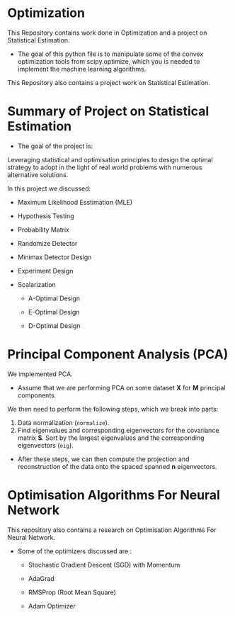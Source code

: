 # Optimization

This Repository contains work done in Optimization and a project on Statistical Estimation.

* The goal of this python file is to manipulate some of the convex optimization tools from scipy.optimize, which you is needed to implement the machine learning algorithms. 


This Repository also contains a project work on Statistical Estimation.

# Summary of Project on  Statistical Estimation

* The goal of the project is:

Leveraging statistical and optimisation principles to design the
optimal strategy to adopt in the light of real world problems with numerous alternative solutions.

In this project we discussed:

* Maximum Likelihood Esstimation (MLE)

* Hypothesis Testing 

*  Probability Matrix

* Randomize Detector 

* Minimax Detector Design 

* Experiment Design

* Scalarization 
   
   * A-Optimal Design
   
   * E-Optimal Design
   
   * D-Optimal Design
  


# Principal Component Analysis (PCA)

We  implemented  PCA. 

* Assume that we are performing PCA on some dataset **X** for **M** principal components. 

We then need to perform the following steps, which we break into parts:

   1. Data normalization (`normalize`).
   2. Find eigenvalues and corresponding eigenvectors for the covariance matrix **S**.
   Sort by the largest eigenvalues and the corresponding eigenvectors (`eig`).

* After these steps, we can then compute the projection and reconstruction of the data onto the spaced spanned **n**  eigenvectors.


# Optimisation Algorithms For Neural Network

This repository also contains a research on Optimisation Algorithms For Neural Network.

* Some of the optimizers discussed are :

    * Stochastic Gradient Descent (SGD) with Momentum
    
    * AdaGrad
    
    * RMSProp (Root Mean Square)
    
    * Adam Optimizer
    






